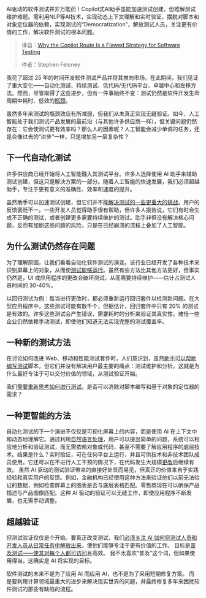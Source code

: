 <!--
title: 为什么Copilot路径是软件测试的一个有缺陷的策略
cover: https://cdn.thenewstack.io/media/2025/03/1bc7eb25-christopher-gower-m_hrflhgabo-unsplash-1-scaled.jpg
summary: AI驱动的软件测试并非万能药！Copilot式AI助手虽能加速测试创建，但难解测试维护难题。需利用NLP等AI技术，实现动态上下文理解和实时验证，摆脱对脚本和对象定位器的依赖，实现测试的“Democratization”，解放测试人员，关注更有价值的工作，解决软件测试的根本问题。
-->

AI驱动的软件测试并非万能药！Copilot式AI助手虽能加速测试创建，但难解测试维护难题。需利用NLP等AI技术，实现动态上下文理解和实时验证，摆脱对脚本和对象定位器的依赖，实现测试的“Democratization”，解放测试人员，关注更有价值的工作，解决软件测试的根本问题。

> 译自：[Why the Copilot Route Is a Flawed Strategy for Software Testing](https://thenewstack.io/why-the-copilot-route-is-a-flawed-strategy-for-software-testing/)
> 
> 作者：Stephen Feloney

我花了超过 25 年的时间开发软件测试产品并将其推向市场。在此期间，我们见证了重大变化——自动化测试、持续测试、低代码/无代码平台、卓越中心和左移方法。然而，尽管取得了这些进步，但有一件事始终不变：测试仍然是软件开发生命周期中耗时、低效的[瓶颈](https://thenewstack.io/how-to-find-and-solve-engineering-bottlenecks/)。

虽然多年来测试的瓶颈效应有所减弱，但我们从未真正实现无缝验证。如今，人工智能处于我们测试产品发展的最前沿（与其他许多供应商一样），但关键问题仍然存在：它会使测试更有效率吗？那么人的因素呢？人工智能会减少单调的任务，还是会像过去的“进步”一样，只是增加另一层复杂性？

## 下一代自动化测试

许多供应商已经开始将人工智能融入其测试平台。许多人选择使用 AI 助手来辅助测试创建，但这只是解决方案的一部分。随着人工智能的快速发展，我们必须超越助手，专注于更有意义的准确性、效率和速度的提升。

虽然助手可以加速测试创建，但它们并不能[解决测试的一些更重大的挑战](https://thenewstack.io/solving-3-pervasive-enterprise-continuous-testing-challenges/)。用户的反馈褒贬不一。一些开发人员觉得助手很有帮助，但许多人报告说，它们有时会生成不正确的测试，或者创建更多需要持续维护的测试。助手非但没有解决核心问题，反而有加剧这些问题的风险，只是在已经崩溃的流程上叠加了人工智能。

## 为什么测试仍然存在问题

为了理解原因，让我们看看自动化软件测试的演变。该行业已经开发了各种技术来识别屏幕上的对象，从而使[测试能够运行](https://thenewstack.io/why-shift-testing-left-part-2-qa-does-more-after-devs-run-tests/)。虽然有些方法比其他方法更好，但事实仍然是，UI 或应用程序的更改会破坏测试，从而需要持续维护——估计占测试人员时间的 30-40%。

以回归测试为例：每当进行更改时，都必须重新运行回归套件以检测新问题。在大型应用程序中，这些测试可能有数千个，但据估计，回归套件中只有 20% 的测试是有效的。许多这些测试会产生错误，需要耗时的分析来验证其真实性。难怪一些企业仍然依赖手动测试，即使他们知道无法实现完整的测试覆盖率。

## 一种新的测试方法

在讨论如何改进 Web、移动和性能测试套件时，人们意识到，虽然[助手可以帮助编写测试](https://thenewstack.io/testing-copilot-and-chatgpt-as-coding-assistants-what-we-found/)脚本，但它们并没有解决用户最主要的痛点：测试维护和分析。这就是为什么最好专注于可以交付价值的领域，从测试验证开始。

我们[需要重新思考如何进行测试](https://thenewstack.io/we-need-a-new-approach-to-testing-microservices/)。是否可以消除对脚本编写和基于对象的定位器的需求？

## 一种更智能的方法

自动化测试的下一个演进不仅仅是可视化屏幕上的内容，而是使用 AI 在上下文中和动态地理解它。通过利用[自然语言处理](https://thenewstack.io/what-temperature-means-in-natural-language-processing-and-ai/)，用户可以提出简单的问题，系统可以相应地分析和验证测试，而无需依赖对象或代码，甚至不需要了解应用程序的底层技术。结果是什么？实时验证，可在任何平台上运行，并且可供技术和非技术团队成员使用。它还可以在不进行人工干预的情况下，在代码发生大规模[更改](https://thenewstack.io/root-out-vulnerabilities-in-github-as-you-merge-code-changes/)后继续有效。
虽然 AI 驱动的测试验证带来的直接好处显而易见，但真正的价值来自于实践经验和真实用户的反馈。例如，金融机构已经使用这种方法来验证他们以前无法验证的数据，例如检查屏幕上的图表是否与底层表格匹配。零售商现在可以确保产品描述与产品图像匹配。这种 AI 驱动的验证可以无缝工作，即使应用程序不断发展，也无需手动调整。

## 超越验证

但测试验证仅仅是个开始。要真正改变测试，我们[必须关注 AI 如何将测试人员和开发人员从日常任务中解放出来](https://thenewstack.io/data-dignity-developers-must-solve-the-ai-attribution-problem/)，使他们能够专注于更有价值的工作。 目标是[普及测试——使其对每个人都可访问](https://thenewstack.io/breaking-barriers-democratizing-access-to-vector-databases/)且高效。 我不太喜欢“普及”这个词，但如果使用得当，这确实是 AI 将实现的目标。

软件测试的未来不是为了应用 AI 而应用 AI，也不是为了采用短期修复方案。 而是要利用计算领域最重大的进步来解决现实世界的问题，并最终修复多年来困扰软件测试的那些有缺陷的流程。